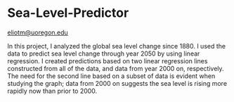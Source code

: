 # Sea-Level-Predictor
eliotm@uoregon.edu

In this project, I analyzed the global sea level change since 1880. I used the data to predict sea level change through year 2050 by using linear regression. I created predictions based on two linear regression lines constructed from all of the data, and data from year 2000 on, respectively. The need for the second line based on a subset of data is evident when studying the graph; data from 2000 on suggests the sea level is rising more rapidly now than prior to 2000.  
